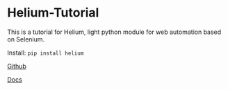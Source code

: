 # Helium-Tutorial

This is a tutorial for Helium, light python module for web automation based on Selenium.

Install: `pip install helium`

<a href="https://github.com/mherrmann/selenium-python-helium">Github</a>

<a href="https://helium-python.readthedocs.io/en/latest/">Docs</a>

